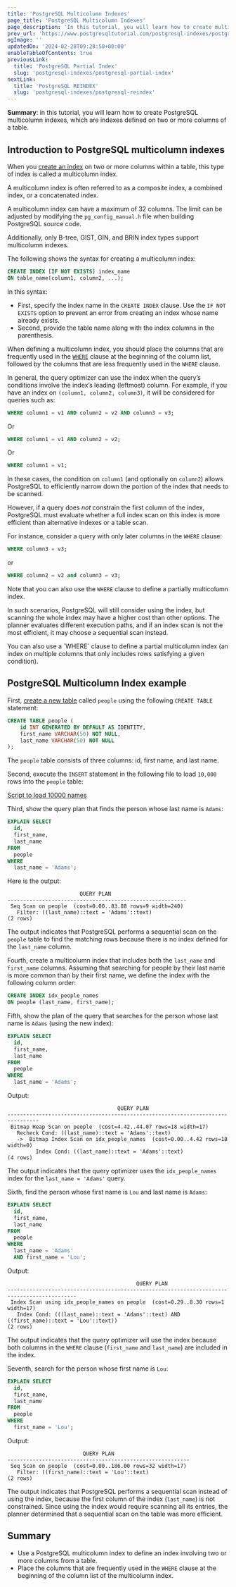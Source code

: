 ```yaml
---
title: 'PostgreSQL Multicolumn Indexes'
page_title: 'PostgreSQL Multicolumn Indexes'
page_description: 'In this tutorial, you will learn how to create multicolumn indexes which are indexes defined on more than one column of a table.'
prev_url: 'https://www.postgresqltutorial.com/postgresql-indexes/postgresql-multicolumn-indexes/'
ogImage: ''
updatedOn: '2024-02-28T09:28:50+00:00'
enableTableOfContents: true
previousLink:
  title: 'PostgreSQL Partial Index'
  slug: 'postgresql-indexes/postgresql-partial-index'
nextLink:
  title: 'PostgreSQL REINDEX'
  slug: 'postgresql-indexes/postgresql-reindex'
---
```


**Summary**: in this tutorial, you will learn how to create PostgreSQL multicolumn indexes, which are indexes defined on two or more columns of a table.

## Introduction to PostgreSQL multicolumn indexes

When you [create an index](postgresql-create-index) on two or more columns within a table, this type of index is called a multicolumn index.

A multicolumn index is often referred to as a composite index, a combined index, or a concatenated index.

A multicolumn index can have a maximum of 32 columns. The limit can be adjusted by modifying the `pg_config_manual.h` file when building PostgreSQL source code.

Additionally, only B\-tree, GIST, GIN, and BRIN index types support multicolumn indexes.

The following shows the syntax for creating a multicolumn index:

```sql
CREATE INDEX [IF NOT EXISTS] index_name
ON table_name(column1, column2, ...);
```

In this syntax:

- First, specify the index name in the `CREATE INDEX` clause. Use the `IF NOT EXISTS` option to prevent an error from creating an index whose name already exists.
- Second, provide the table name along with the index columns in the parenthesis.

When defining a multicolumn index, you should place the columns that are frequently used in the [`WHERE`](../postgresql-tutorial/postgresql-where) clause at the beginning of the column list, followed by the columns that are less frequently used in the `WHERE` clause.

In general, the query optimizer can use the index when the query’s conditions involve the index’s leading (leftmost) column. For example, if you have an index on `(column1, column2, column3)`, it will be considered for queries such as:

```sql
WHERE column1 = v1 AND column2 = v2 AND column3 = v3;
```

Or

```sql
WHERE column1 = v1 AND column2 = v2;
```

Or

```sql
WHERE column1 = v1;
```

In these cases, the condition on `column1` (and optionally on `column2`) allows PostgreSQL to efficiently narrow down the portion of the index that needs to be scanned.

However, if a query does _not_ constrain the first column of the index, PostgreSQL must evaluate whether a full index scan on this index is more efficient than alternative indexes or a table scan.

For instance, consider a query with only later columns in the `WHERE` clause:

```sql
WHERE column3 = v3;
```

or

```sql
WHERE column2 = v2 and column3 = v3;
```

Note that you can also use the `WHERE` clause to define a partially multicolumn index.

In such scenarios, PostgreSQL will still consider using the index, but scanning the whole index may have a higher cost than other options. The planner evaluates different execution paths, and if an index scan is not the most efficient, it may choose a sequential scan instead.

<Admonition type="note">
You can also use a `WHERE` clause to define a partial multicolumn index (an index on multiple columns that only includes rows satisfying a given condition).
</Admonition>

## PostgreSQL Multicolumn Index example

First, [create a new table](../postgresql-tutorial/postgresql-create-table) called `people` using the following `CREATE TABLE` statement:

```sql
CREATE TABLE people (
    id INT GENERATED BY DEFAULT AS IDENTITY,
    first_name VARCHAR(50) NOT NULL,
    last_name VARCHAR(50) NOT NULL
);
```

The `people` table consists of three columns: id, first name, and last name.

Second, execute the `INSERT` statement in the following file to load `10,000` rows into the `people` table:

[Script to load 10000 names](/postgresqltutorial/Script-to-load-10000-names.txt)

Third, show the query plan that finds the person whose last name is `Adams`:

```sql
EXPLAIN SELECT
  id,
  first_name,
  last_name
FROM
  people
WHERE
  last_name = 'Adams';
```

Here is the output:

```text
                       QUERY PLAN
---------------------------------------------------------
 Seq Scan on people  (cost=0.00..83.88 rows=9 width=240)
   Filter: ((last_name)::text = 'Adams'::text)
(2 rows)
```

The output indicates that PostgreSQL performs a sequential scan on the `people` table to find the matching rows because there is no index defined for the `last_name` column.

Fourth, create a multicolumn index that includes both the `last_name` and `first_name` columns. Assuming that searching for people by their last name is more common than by their first name, we define the index with the following column order:

```sql
CREATE INDEX idx_people_names
ON people (last_name, first_name);
```

Fifth, show the plan of the query that searches for the person whose last name is `Adams` (using the new index):

```sql
EXPLAIN SELECT
  id,
  first_name,
  last_name
FROM
  people
WHERE
  last_name = 'Adams';
```

Output:

```text
                                   QUERY PLAN
--------------------------------------------------------------------------------
 Bitmap Heap Scan on people  (cost=4.42..44.07 rows=18 width=17)
   Recheck Cond: ((last_name)::text = 'Adams'::text)
   ->  Bitmap Index Scan on idx_people_names  (cost=0.00..4.42 rows=18 width=0)
         Index Cond: ((last_name)::text = 'Adams'::text)
(4 rows)
```

The output indicates that the query optimizer uses the `idx_people_names` index for the `last_name = 'Adams'` query.

Sixth, find the person whose first name is `Lou` and last name is `Adams`:

```sql
EXPLAIN SELECT
  id,
  first_name,
  last_name
FROM
  people
WHERE
  last_name = 'Adams'
  AND first_name = 'Lou';
```

Output:

```text
                                         QUERY PLAN
--------------------------------------------------------------------------------------------
 Index Scan using idx_people_names on people  (cost=0.29..8.30 rows=1 width=17)
   Index Cond: (((last_name)::text = 'Adams'::text) AND ((first_name)::text = 'Lou'::text))
(2 rows)
```

The output indicates that the query optimizer will use the index because both columns in the `WHERE` clause (`first_name` and `last_name`) are included in the index.

Seventh, search for the person whose first name is `Lou`:

```sql
EXPLAIN SELECT
  id,
  first_name,
  last_name
FROM
  people
WHERE
  first_name = 'Lou';
```

Output:

```
                        QUERY PLAN
----------------------------------------------------------
 Seq Scan on people  (cost=0.00..186.00 rows=32 width=17)
   Filter: ((first_name)::text = 'Lou'::text)
(2 rows)
```

The output indicates that PostgreSQL performs a sequential scan instead of using the index, because the first column of the index (`last_name`) is not constrained. Since using the index would require scanning all its entries, the planner determined that a sequential scan on the table was more efficient.

## Summary

- Use a PostgreSQL multicolumn index to define an index involving two or more columns from a table.
- Place the columns that are frequently used in the `WHERE` clause at the beginning of the column list of the multicolumn index.
